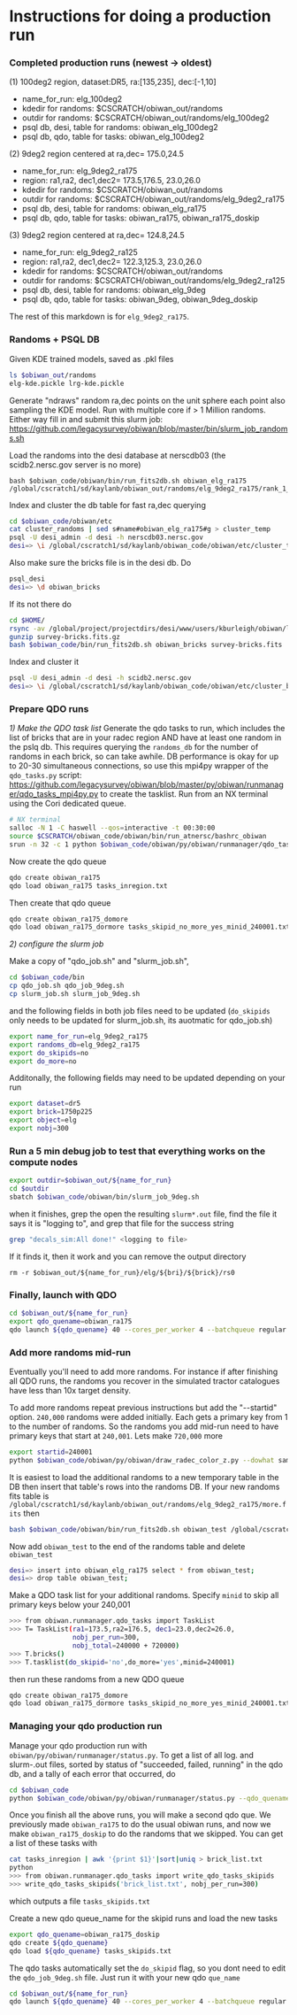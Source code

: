 # Instructions for doing a production run

### Completed production runs (newest -> oldest)

(1) 100deg2 region, dataset:DR5, ra:[135,235], dec:[-1,10]
* name_for_run: elg_100deg2
* kdedir for randoms: $CSCRATCH/obiwan_out/randoms
* outdir for randoms: $CSCRATCH/obiwan_out/randoms/elg_100deg2
* psql db, desi, table for randoms: obiwan_elg_100deg2
* psql db, qdo, table for tasks: obiwan_elg_100deg2

(2) 9deg2 region centered at ra,dec= 175.0,24.5
* name_for_run: elg_9deg2_ra175
* region: ra1,ra2, dec1,dec2= 173.5,176.5, 23.0,26.0
* kdedir for randoms: $CSCRATCH/obiwan_out/randoms
* outdir for randoms: $CSCRATCH/obiwan_out/randoms/elg_9deg2_ra175
* psql db, desi, table for randoms: obiwan_elg_ra175
* psql db, qdo, table for tasks: obiwan_ra175, obiwan_ra175_doskip

(3) 9deg2 region centered at ra,dec= 124.8,24.5
* name_for_run: elg_9deg2_ra125
* region: ra1,ra2, dec1,dec2= 122.3,125.3, 23.0,26.0
* kdedir for randoms: $CSCRATCH/obiwan_out/randoms
* outdir for randoms: $CSCRATCH/obiwan_out/randoms/elg_9deg2_ra125
* psql db, desi, table for randoms: obiwan_elg_9deg
* psql db, qdo, table for tasks: obiwan_9deg, obiwan_9deg_doskip



The rest of this markdown is for `elg_9deg2_ra175`.

### Randoms + PSQL DB

Given KDE trained models, saved as .pkl files
```sh
ls $obiwan_out/randoms
elg-kde.pickle lrg-kde.pickle
```

Generate "ndraws" random ra,dec points on the unit sphere each point also sampling the KDE model. Run with multiple core if > 1 Million randoms. Either way fill in and submit this slurm job:
https://github.com/legacysurvey/obiwan/blob/master/bin/slurm_job_randoms.sh

Load the randoms into the desi database at nerscdb03 (the scidb2.nersc.gov server is no more)
```
bash $obiwan_code/obiwan/bin/run_fits2db.sh obiwan_elg_ra175 /global/cscratch1/sd/kaylanb/obiwan_out/randoms/elg_9deg2_ra175/rank_1_seed_1.fits
```

Index and cluster the db table for fast ra,dec querying
```sh
cd $obiwan_code/obiwan/etc
cat cluster_randoms | sed s#name#obiwan_elg_ra175#g > cluster_temp
psql -U desi_admin -d desi -h nerscdb03.nersc.gov
desi=> \i /global/cscratch1/sd/kaylanb/obiwan_code/obiwan/etc/cluster_temp
```

Also make sure the bricks file is in the desi db. Do
```sh
psql_desi 
desi=> \d obiwan_bricks
```
If its not there do
```sh
cd $HOME/
rsync -av /global/project/projectdirs/desi/www/users/kburleigh/obiwan/legacysurveydir/survey-bricks.fits.gz .
gunzip survey-bricks.fits.gz
bash $obiwan_code/bin/run_fits2db.sh obiwan_bricks survey-bricks.fits 
```
Index and cluster it
```sh
psql -U desi_admin -d desi -h scidb2.nersc.gov
desi=> \i /global/cscratch1/sd/kaylanb/obiwan_code/obiwan/etc/cluster_bricks
```

### Prepare QDO runs

*1) Make the QDO task list*
Generate the qdo tasks to run, which includes the list of bricks that are in your radec region AND have at least one random in the pslq db. This requires querying the `randoms_db` for the number of randoms in each brick, so can take awhile. DB performance is okay for up to 20-30 simultaneous connections, so use this mpi4py wrapper of the `qdo_tasks.py` script:
https://github.com/legacysurvey/obiwan/blob/master/py/obiwan/runmanager/qdo_tasks_mpi4py.py
to create the tasklist. Run from an NX terminal using the Cori dedicated queue. 
```sh
# NX terminal
salloc -N 1 -C haswell --qos=interactive -t 00:30:00
source $CSCRATCH/obiwan_code/obiwan/bin/run_atnersc/bashrc_obiwan
srun -n 32 -c 1 python $obiwan_code/obiwan/py/obiwan/runmanager/qdo_tasks_mpi4py.py --ra1 135. --ra2 235. --dec1 "-1" --dec2 10 --nobj_per_run 1000 --obj elg --randoms_db obiwan_elg_100deg2 --outdir --do_more 'no' --minid 1
```

Now create the qdo queue
```sh
qdo create obiwan_ra175 
qdo load obiwan_ra175 tasks_inregion.txt
```

Then create that qdo queue
```sh
qdo create obiwan_ra175_domore
qdo load obiwan_ra175_dormore tasks_skipid_no_more_yes_minid_240001.txt
```

*2) configure the slurm job*

Make a copy of "qdo_job.sh" and "slurm_job.sh",
```sh
cd $obiwan_code/bin
cp qdo_job.sh qdo_job_9deg.sh
cp slurm_job.sh slurm_job_9deg.sh
```
and the following fields in both job files need to be updated (`do_skipids` only needs to be updated for slurm_job.sh, its auotmatic for qdo_job.sh)
```sh
export name_for_run=elg_9deg2_ra175
export randoms_db=elg_9deg2_ra175
export do_skipids=no
export do_more=no
```
Additonally, the following fields may need to be updated depending on your run
```sh
export dataset=dr5
export brick=1750p225
export object=elg
export nobj=300
```

### Run a 5 min debug job to test that everything works on the compute nodes
```sh
export outdir=$obiwan_out/${name_for_run}
cd $outdir
sbatch $obiwan_code/obiwan/bin/slurm_job_9deg.sh
```
when it finishes, grep the open the resulting `slurm*.out` file, find the file it says it is "logging to", and grep that file for the success string
```sh
grep "decals_sim:All done!" <logging to file>
```
If it finds it, then it work and you can remove the output directory
```
rm -r $obiwan_out/${name_for_run}/elg/${bri}/${brick}/rs0
```

### Finally, launch with QDO
```sh
cd $obiwan_out/${name_for_run}
export qdo_quename=obiwan_ra175
qdo launch ${qdo_quename} 40 --cores_per_worker 4 --batchqueue regular --walltime 05:00:00 --script $obiwan_code/obiwan/bin/qdo_job_9deg.sh --keep_env
```

### Add more randoms mid-run
Eventually you'll need to add more randoms. For instance if after finishing all QDO runs, the randoms you recover in the simulated tractor catalogues have less than 10x target density.

To add more randoms repeat previous instructions but add the "--startid" option. `240,000` randoms were added initially. Each gets a primary key from 1 to the number of randoms. So the randoms you add mid-run need to have primary keys that start at `240,001`. Lets make `720,000` more
```sh
export startid=240001
python $obiwan_code/obiwan/py/obiwan/draw_radec_color_z.py --dowhat sample --obj elg --ra1  --ra2 ${ra2} --dec1 ${dec1} --dec2 ${dec2} --ndraws 240000 --kdedir ${kdedir} --outdir ${outdir} --startid ${startid}
```

It is easiest to load the additional randoms to a new temporary table in the DB then insert that table's rows into the randoms DB. If your new randoms fits table is `/global/cscratch1/sd/kaylanb/obiwan_out/randoms/elg_9deg2_ra175/more.fits` then 
```sh
bash $obiwan_code/obiwan/bin/run_fits2db.sh obiwan_test /global/cscratch1/sd/kaylanb/obiwan_out/randoms/elg_9deg2_ra175/more.fits
```

Now add `obiwan_test` to the end of the randoms table and delete `obiwan_test`
```sh
desi=> insert into obiwan_elg_ra175 select * from obiwan_test;
desi=> drop table obiwan_test;
```

Make a QDO task list for your additional randoms. Specify `minid` to skip all primary keys below your 240,001
```sh
>>> from obiwan.runmanager.qdo_tasks import TaskList
>>> T= TaskList(ra1=173.5,ra2=176.5, dec1=23.0,dec2=26.0,
                nobj_per_run=300,
                nobj_total=240000 + 720000)
>>> T.bricks()
>>> T.tasklist(do_skipid='no',do_more='yes',minid=240001)
```
then run these randoms from a new QDO queue
```sh
qdo create obiwan_ra175_domore
qdo load obiwan_ra175_dormore tasks_skipid_no_more_yes_minid_240001.txt
```

### Managing your qdo production run
Manage your qdo production run with `obiwan/py/obiwan/runmanager/status.py`. To get a list of all log.<brickname> and slurm-<slurmid>.out files, sorted by status of "succeeded, failed, running" in the qdo db, and a tally of each error that occurred, do
```sh
cd $obiwan_code
python $obiwan_code/obiwan/py/obiwan/runmanager/status.py --qdo_quename ${qdo_quename} --outdir /global/cscratch1/sd/kaylanb/obiwan_out/${name_for_run} --obj elg
```

Once you finish all the above runs, you will make a second qdo que. We previously made `obiwan_ra175` to do the usual obiwan runs, and now we make `obiwan_ra175_doskip` to do the randoms that we skipped. You can get a list of these tasks with
```sh
cat tasks_inregion | awk '{print $1}'|sort|uniq > brick_list.txt
python
>>> from obiwan.runmanager.qdo_tasks import write_qdo_tasks_skipids
>>> write_qdo_tasks_skipids('brick_list.txt', nobj_per_run=300)
```
which outputs a file `tasks_skipids.txt`

Create a new qdo queue_name for the skipid runs and load the new tasks
```sh
export qdo_quename=obiwan_ra175_doskip
qdo create ${qdo_quename} 
qdo load ${qdo_quename} tasks_skipids.txt
```

The qdo tasks automatically set the `do_skipid` flag, so you dont need to edit the `qdo_job_9deg.sh` file. Just run it with your new qdo `que_name`
```sh
cd $obiwan_out/${name_for_run}
qdo launch ${qdo_quename} 40 --cores_per_worker 4 --batchqueue regular --walltime 05:00:00 --script $obiwan_code/obiwan/bin/qdo_job_9deg.sh --keep_env
```



